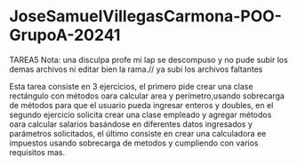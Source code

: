 # JoseSamuelVillegasCarmona-POO-GrupoA-20241
TAREA5
Nota: una disculpa profe mi lap se descompuso y no pude subir los demas archivos ni editar bien la rama.// ya subi los archivos faltantes 

Esta tarea consiste en 3 ejercicios, el primero  pide crear una clase rectángulo con métodos oara calcular area y perímetro,usando sobrecarga de métodos para que el usuario pueda ingresar enteros y doubles, en el segundo ejercicio solicita crear una clase empleado y 
agregar métodos oara calcular salarios basándose en diferentes datos ingresados y parámetros solicitados, el último consiste en crear una calculadora ee impuestos usando sobrecarga de metodos y cumpliendo con varios requisitos mas.
